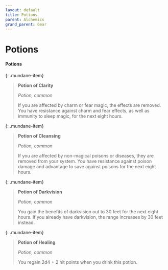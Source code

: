 ```yaml
---
layout: default
title: Potions
parent: Alchemics
grand_parent: Gear
---
```


# Potions

#### Potions

{: .mundane-item}
> **Potion of Clarity**
> 
> *Potion, common*
> 
> If you are affected by charm or fear magic, the effects are removed. You have resistance against charm and fear effects, as well as immunity to sleep magic, for the next eight hours.

{: .mundane-item}
> **Potion of Cleansing**
> 
> *Potion, common*
> 
> If you are affected by non-magical poisons or diseases, they are removed from your system. You have resistance against poison damage and advantage to save against poisons for the next eight hours.

{: .mundane-item}
> **Potion of Darkvision**
> 
> *Potion, common*
> 
> You gain the benefits of darkvision out to 30 feet for the next eight hours. If you already have darkvision, the range increases by 30 feet instead.

{: .mundane-item}
> **Potion of Healing**
> 
> *Potion, common*
> 
> You regain 2d4 + 2 hit points when you drink this potion. 
